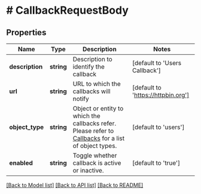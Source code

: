 # # CallbackRequestBody

## Properties

Name | Type | Description | Notes
------------ | ------------- | ------------- | -------------
**description** | **string** | Description to identify the callback | [default to 'Users Callback']
**url** | **string** | URL to which the callbacks will notify | [default to 'https://httpbin.org']
**object_type** | **string** | Object or entity to which the callbacks refer. Please refer to [Callbacks](https://developer.assemblypayments.com/docs/callbacks) for a list of object types. | [default to 'users']
**enabled** | **string** | Toggle whether callback is active or inactive. | [default to 'true']

[[Back to Model list]](../../README.md#models) [[Back to API list]](../../README.md#endpoints) [[Back to README]](../../README.md)
